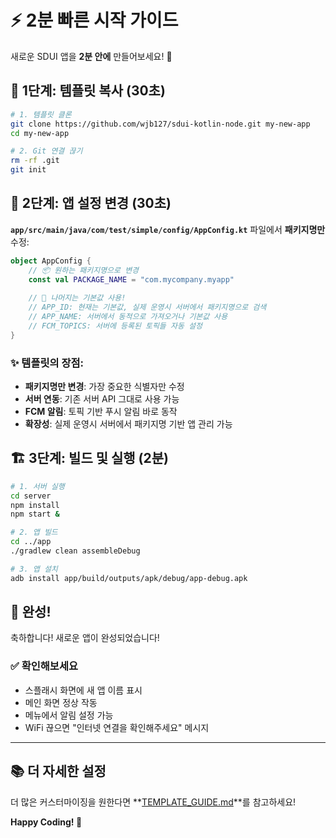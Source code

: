 # ⚡ 2분 빠른 시작 가이드

새로운 SDUI 앱을 **2분 안에** 만들어보세요! 🚀

## 🚀 1단계: 템플릿 복사 (30초)

```bash
# 1. 템플릿 클론
git clone https://github.com/wjb127/sdui-kotlin-node.git my-new-app
cd my-new-app

# 2. Git 연결 끊기
rm -rf .git
git init
```

## 🔧 2단계: 앱 설정 변경 (30초)

**`app/src/main/java/com/test/simple/config/AppConfig.kt`** 파일에서 **패키지명만** 수정:

```kotlin
object AppConfig {
    // 📦 원하는 패키지명으로 변경
    const val PACKAGE_NAME = "com.mycompany.myapp"
    
    // 🎯 나머지는 기본값 사용!
    // APP_ID: 현재는 기본값, 실제 운영시 서버에서 패키지명으로 검색
    // APP_NAME: 서버에서 동적으로 가져오거나 기본값 사용
    // FCM_TOPICS: 서버에 등록된 토픽들 자동 설정
}
```

### ✨ 템플릿의 장점:
- **패키지명만 변경**: 가장 중요한 식별자만 수정
- **서버 연동**: 기존 서버 API 그대로 사용 가능
- **FCM 알림**: 토픽 기반 푸시 알림 바로 동작
- **확장성**: 실제 운영시 서버에서 패키지명 기반 앱 관리 가능

## 🏗️ 3단계: 빌드 및 실행 (2분)

```bash
# 1. 서버 실행
cd server
npm install
npm start &

# 2. 앱 빌드
cd ../app
./gradlew clean assembleDebug

# 3. 앱 설치
adb install app/build/outputs/apk/debug/app-debug.apk
```

## 🎉 완성!

축하합니다! 새로운 앱이 완성되었습니다!

### ✅ 확인해보세요
- 스플래시 화면에 새 앱 이름 표시
- 메인 화면 정상 작동
- 메뉴에서 알림 설정 가능
- WiFi 끊으면 "인터넷 연결을 확인해주세요" 메시지

---

## 📚 더 자세한 설정

더 많은 커스터마이징을 원한다면 **[TEMPLATE_GUIDE.md](./TEMPLATE_GUIDE.md)**를 참고하세요!

**Happy Coding! 🚀** 